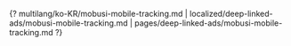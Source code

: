 {? multilang/ko-KR/mobusi-mobile-tracking.md | localized/deep-linked-ads/mobusi-mobile-tracking.md | pages/deep-linked-ads/mobusi-mobile-tracking.md ?}
